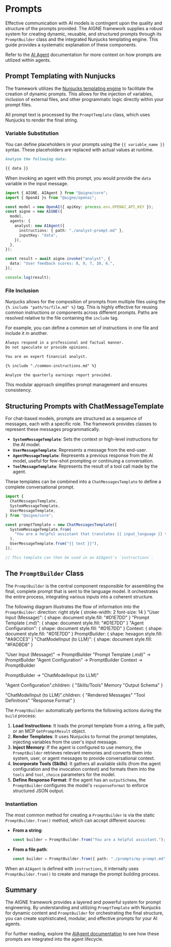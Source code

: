 # Prompts

Effective communication with AI models is contingent upon the quality and structure of the prompts provided. The AIGNE framework supplies a robust system for creating dynamic, reusable, and structured prompts through its `PromptBuilder` class and the integrated Nunjucks templating engine. This guide provides a systematic explanation of these components.

Refer to the [AI Agent](./developer-guide-agents-ai-agent.md) documentation for more context on how prompts are utilized within agents.

## Prompt Templating with Nunjucks

The framework utilizes the [Nunjucks templating engine](https://mozilla.github.io/nunjucks/) to facilitate the creation of dynamic prompts. This allows for the injection of variables, inclusion of external files, and other programmatic logic directly within your prompt files.

All prompt text is processed by the `PromptTemplate` class, which uses Nunjucks to render the final string.

### Variable Substitution

You can define placeholders in your prompts using the `{{ variable_name }}` syntax. These placeholders are replaced with actual values at runtime.

```markdown title="analyst-prompt.md" icon=mdi:text-box
Analyze the following data:

{{ data }}
```

When invoking an agent with this prompt, you would provide the `data` variable in the input message.

```typescript title="index.ts" icon=logos:typescript
import { AIGNE, AIAgent } from "@aigne/core";
import { OpenAI }s from "@aigne/openai";

const model = new OpenAI({ apiKey: process.env.OPENAI_API_KEY });
const aigne = new AIGNE({
  model,
  agents: {
    analyst: new AIAgent({
      instructions: { path: "./analyst-prompt.md" },
      inputKey: "data",
    }),
  },
});

const result = await aigne.invoke("analyst", {
  data: "User feedback scores: 8, 9, 7, 10, 6.",
});

console.log(result);
```

### File Inclusion

Nunjucks allows for the composition of prompts from multiple files using the `{% include "path/to/file.md" %}` tag. This is highly effective for reusing common instructions or components across different prompts. Paths are resolved relative to the file containing the `include` tag.

For example, you can define a common set of instructions in one file and include it in another.

```markdown title="common-instructions.md" icon=mdi:text-box
Always respond in a professional and factual manner.
Do not speculate or provide opinions.
```

```markdown title="main-prompt.md" icon=mdi:text-box
You are an expert financial analyst.

{% include "./common-instructions.md" %}

Analyze the quarterly earnings report provided.
```

This modular approach simplifies prompt management and ensures consistency.

## Structuring Prompts with ChatMessageTemplate

For chat-based models, prompts are structured as a sequence of messages, each with a specific role. The framework provides classes to represent these messages programmatically.

-   **`SystemMessageTemplate`**: Sets the context or high-level instructions for the AI model.
-   **`UserMessageTemplate`**: Represents a message from the end-user.
-   **`AgentMessageTemplate`**: Represents a previous response from the AI model, useful for few-shot prompting or continuing a conversation.
-   **`ToolMessageTemplate`**: Represents the result of a tool call made by the agent.

These templates can be combined into a `ChatMessagesTemplate` to define a complete conversational prompt.

```typescript title="structured-prompt.ts" icon=logos:typescript
import {
  ChatMessagesTemplate,
  SystemMessageTemplate,
  UserMessageTemplate,
} from "@aigne/core";

const promptTemplate = new ChatMessagesTemplate([
  SystemMessageTemplate.from(
    "You are a helpful assistant that translates {{ input_language }} to {{ output_language }}."
  ),
  UserMessageTemplate.from("{{ text }}"),
]);

// This template can then be used in an AIAgent's `instructions`.
```

## The `PromptBuilder` Class

The `PromptBuilder` is the central component responsible for assembling the final, complete prompt that is sent to the language model. It orchestrates the entire process, integrating various inputs into a coherent structure.

The following diagram illustrates the flow of information into the `PromptBuilder`:
<d2>
direction: right
style {
  stroke-width: 2
  font-size: 14
}
"User Input (Message)": {
  shape: document
  style.fill: "#D1E7DD"
}
"Prompt Template (.md)": {
  shape: document
  style.fill: "#D1E7DD"
}
"Agent Configuration": {
  shape: document
  style.fill: "#D1E7DD"
}
Context: {
  shape: document
  style.fill: "#D1E7DD"
}
PromptBuilder: {
  shape: hexagon
  style.fill: "#A9CCE3"
}
"ChatModelInput (to LLM)": {
  shape: document
  style.fill: "#FADBD8"
}

"User Input (Message)" -> PromptBuilder
"Prompt Template (.md)" -> PromptBuilder
"Agent Configuration" -> PromptBuilder
Context -> PromptBuilder

PromptBuilder -> "ChatModelInput (to LLM)"

"Agent Configuration".children: {
  "Skills/Tools"
  Memory
  "Output Schema"
}

"ChatModelInput (to LLM)".children: {
  "Rendered Messages"
  "Tool Definitions"
  "Response Format"
}
</d2>

The `PromptBuilder` automatically performs the following actions during the `build` process:

1.  **Load Instructions**: It loads the prompt template from a string, a file path, or an MCP `GetPromptResult` object.
2.  **Render Templates**: It uses Nunjucks to format the prompt templates, injecting variables from the user's input message.
3.  **Inject Memory**: If the agent is configured to use memory, the `PromptBuilder` retrieves relevant memories and converts them into system, user, or agent messages to provide conversational context.
4.  **Incorporate Tools (Skills)**: It gathers all available skills (from the agent configuration and the invocation context) and formats them into the `tools` and `tool_choice` parameters for the model.
5.  **Define Response Format**: If the agent has an `outputSchema`, the `PromptBuilder` configures the model's `responseFormat` to enforce structured JSON output.

### Instantiation

The most common method for creating a `PromptBuilder` is via the static `PromptBuilder.from()` method, which can accept different sources:

-   **From a string**:
    ```typescript
    const builder = PromptBuilder.from("You are a helpful assistant.");
    ```
-   **From a file path**:
    ```typescript
    const builder = PromptBuilder.from({ path: "./prompts/my-prompt.md" });
    ```

When an `AIAgent` is defined with `instructions`, it internally uses `PromptBuilder.from()` to create and manage the prompt building process.

## Summary

The AIGNE framework provides a layered and powerful system for prompt engineering. By understanding and utilizing `PromptTemplate` with Nunjucks for dynamic content and `PromptBuilder` for orchestrating the final structure, you can create sophisticated, modular, and effective prompts for your AI agents.

For further reading, explore the [AIAgent documentation](./developer-guide-agents-ai-agent.md) to see how these prompts are integrated into the agent lifecycle.